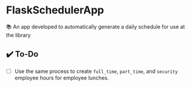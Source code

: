 # FlaskSchedulerApp

📚 An app developed to automatically generate a daily schedule for use at the library

## ✔️ To-Do

- [ ] Use the same process to create `full_time`, `part_time`, and `security` employee hours for employee lunches.